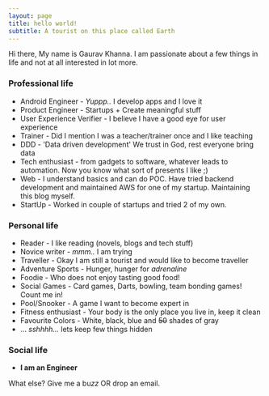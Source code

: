 ```yaml
---
layout: page
title: hello world!
subtitle: A tourist on this place called Earth
---
```


Hi there, My name is Gaurav Khanna. I am passionate about a few things in life and not at all interested in lot more.

### Professional life

- Android Engineer - *Yuppp..* I develop apps and I love it
- Product Engineer - Startups + Create meaningful stuff
- User Experience Verifier - I believe I have  a good eye for user experience
- Trainer - Did I mention I was a teacher/trainer once and I like teaching
- DDD - 'Data driven development' We trust in God, rest everyone bring data
- Tech enthusiast - from gadgets to software, whatever leads to automation. Now you know what sort of presents I like ;)
- Web - I understand basics and can do POC. Have tried backend development and maintained AWS for one of my startup. Maintaining this blog myself.
- StartUp - Worked in couple of startups and tried 2 of my own.

### Personal life

- Reader - I like reading (novels, blogs and tech stuff)
- Novice writer - *mmm..* I am trying
- Traveller - Okay I am still a tourist and would like to become traveller
- Adventure Sports - Hunger, hunger for *adrenaline*
- Foodie - Who does not enjoy tasting good food!
- Social Games - Card games, Darts, bowling, team bonding games! Count me in!
- Pool/Snooker - A game I want to become expert in
- Fitness enthusiast - Your body is the only place you live in, keep it clean
- Favourite Colors - White, black, blue and ~~50~~ shades of gray
- ... *sshhhh...* lets keep few things hidden

### Social life

- **I am an Engineer**


What else? Give me a bu*zz* OR drop an email.